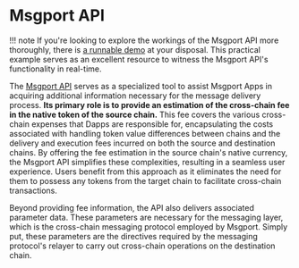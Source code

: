 # Msgport API

!!! note
    If you're looking to explore the workings of the Msgport API more thoroughly, there is [a runnable demo](../msgport/tutorial/script-demo.md) at your disposal. This practical example serves as an excellent resource to witness the Msgport API's functionality in real-time.

The [Msgport API](https://github.com/darwinia-network/darwinia-msgport-api) serves as a specialized tool to assist Msgport Apps in acquiring additional information necessary for the message delivery process. **Its primary role is to provide an estimation of the cross-chain fee in the native token of the source chain.** This fee covers the various cross-chain expenses that Dapps are responsible for, encapsulating the costs associated with handling token value differences between chains and the delivery and execution fees incurred on both the source and destination chains. By offering the fee estimation in the source chain's native currency, the Msgport API simplifies these complexities, resulting in a seamless user experience. Users benefit from this approach as it eliminates the need for them to possess any tokens from the target chain to facilitate cross-chain transactions.

Beyond providing fee information, the API also delivers associated parameter data. These parameters are necessary for the messaging layer, which is the cross-chain messaging protocol employed by Msgport. Simply put, these parameters are the directives required by the messaging protocol's relayer to carry out cross-chain operations on the destination chain.